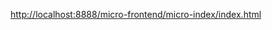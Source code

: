 [http://localhost:8888/micro-frontend/micro-index/index.html](http://localhost:8888/micro-frontend/micro-index/index.html)
